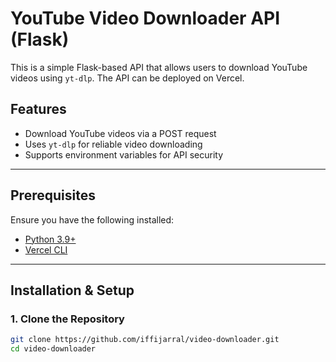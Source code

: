 # YouTube Video Downloader API (Flask)

This is a simple Flask-based API that allows users to download YouTube videos using `yt-dlp`. The API can be deployed on Vercel.

## Features
- Download YouTube videos via a POST request
- Uses `yt-dlp` for reliable video downloading
- Supports environment variables for API security

---

## Prerequisites
Ensure you have the following installed:
- [Python 3.9+](https://www.python.org/downloads/)
- [Vercel CLI](https://vercel.com/docs/cli)

---

## Installation & Setup

### **1. Clone the Repository**
```bash
git clone https://github.com/iffijarral/video-downloader.git
cd video-downloader
